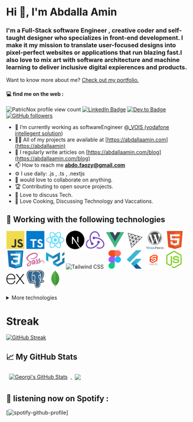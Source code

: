 # Hi 👋, I'm Abdalla Amin
### I'm a Full-Stack software Engineer , creative coder and self-taught designer who specializes in front-end development. I make it my mission to translate user-focused designs into pixel-perfect websites or applications that run blazing fast.I also love to mix art with software architecture and machine learning  to deliver inclusive digital expierences and products.

Want to know more about me? [Check out my portfolio.](https://abdallaamin.com)

#### 💻  find me on the web :

![PatricNox profile view count](https://komarev.com/ghpvc/?username=abdallaamin&color=brightgreen)
[![LinkedIn Badge](https://img.shields.io/badge/LinkedIn-Profile-informational?style=flat&logo=linkedin&logoColor=white&color=0D76A8)](https://linkedin.com/in/abdallaamin)
[![Dev.to Badge](https://img.shields.io/badge/Dev.to-Profile-blue?logo=dev.to&style=flat)](https://dev.to/abdallaamin)
[![GitHub followers](https://img.shields.io/github/followers/abdallaamin?label=Follow&style=social)](https://github.com/abdallaamin/?tab=follow) 

- 🔭 I’m currently working as softwareEngineer @[_VOIS (vodafone intellegent solution](https://www.vodafone.com/))  
- 👨‍💻 All of my projects are available at [https://abdallaamin.com](https://abdallaamin)  
- 📝 I regularly write articles on [https://abdallaamin.com/blog](https://abdallaamin.com/blog)  
- 📫 How to reach me **abdo.faozy@gmail.com**
- ⚙️ I use daily: .js , .ts , .nextjs 
- 💬 would love to collaborate on anything.
- 🏆 Contributing to open source projects.
- 📧 Love to discuss Tech.
- 🌟 Love Cooking, Discussing Technology and Vaccations.
  
## 💼 Working with the following technologies</h3>

<p align="left">
  <img src="https://raw.githubusercontent.com/devicons/devicon/master/icons/javascript/javascript-original.svg" alt="javascript" width="50" height="50" />
  <img src="https://raw.githubusercontent.com/devicons/devicon/master/icons/typescript/typescript-original.svg" alt="typescript" width="50" height="50" /> 
  <img src="https://raw.githubusercontent.com/devicons/devicon/master/icons/react/react-original.svg" alt="react" width="50" height="50" /> 
  <img src="https://raw.githubusercontent.com/devicons/devicon/master/icons/nextjs/nextjs-original.svg" alt="nextjs" width="50" height="50" /> 
  <img src="https://raw.githubusercontent.com/devicons/devicon/master/icons/redux/redux-original.svg" alt="redux" width="50" height="50" /> 
  <img src="https://raw.githubusercontent.com/devicons/devicon/master/icons/vuejs/vuejs-original.svg" alt="vuejs" width="50" height="50" /> 
  <img src="https://raw.githubusercontent.com/devicons/devicon/master/icons/threejs/threejs-original.svg" alt="threejs" width="50" height="50" /> 
  <img src="https://raw.githubusercontent.com/devicons/devicon/master/icons/wordpress/wordpress-original.svg" alt="wordpress" width="50" height="50" /> 
  <img src="https://raw.githubusercontent.com/devicons/devicon/master/icons/html5/html5-original.svg" alt="html" width="50" height="50" /> 
  <img src="https://raw.githubusercontent.com/devicons/devicon/master/icons/css3/css3-original.svg" alt="css" width="50" height="50" /> 
  <img src="https://raw.githubusercontent.com/devicons/devicon/master/icons/sass/sass-original.svg" alt="sass" width="50" height="50" /> 
  <img src="https://raw.githubusercontent.com/devicons/devicon/master/icons/materialui/materialui-original.svg" alt="materialui" width="50" height="50" />
  <img alt="Tailwind CSS" src="https://raw.githubusercontent.com/tailwindlabs/tailwindcss/HEAD/.github/logo-light.svg" width="150" height="50" style="max-width: 100%">
  <img src="https://raw.githubusercontent.com/devicons/devicon/master/icons/figma/figma-original.svg" alt="figm" width="50" height="50" />
  <img src="https://raw.githubusercontent.com/devicons/devicon/master/icons/flutter/flutter-original.svg" alt="flutter" width="50" height="50" />
  <img src="https://raw.githubusercontent.com/devicons/devicon/master/icons/svelte/svelte-original-wordmark.svg" alt="svelte" width="50" height="50" />
  <img src="https://raw.githubusercontent.com/devicons/devicon/master/icons/nodejs/nodejs-original.svg" alt="nodejs" width="50" height="50" /> 
  <img src="https://raw.githubusercontent.com/devicons/devicon/master/icons/express/express-original.svg" alt="express" width="50" height="50" />
  <img src="https://raw.githubusercontent.com/devicons/devicon/master/icons/postgresql/postgresql-original.svg" alt="postgresql" width="50" height="50" /> 
  <img src="https://raw.githubusercontent.com/devicons/devicon/master/icons/mongodb/mongodb-original.svg" alt="mongodb" width="50" height="50" /> 
    <details>
        <summary>More technologies</summary>
      <img src="https://raw.githubusercontent.com/devicons/devicon/master/icons/azure/azure-original.svg" alt="azure" width="50" height="50" />
      <img src="https://raw.githubusercontent.com/devicons/devicon/master/icons/amazonwebservices/amazonwebservices-original.svg" alt="aws" width="50" height="50" />
      <img src="https://raw.githubusercontent.com/devicons/devicon/master/icons/googlecloud/googlecloud-original.svg" alt="notion" width="50" height="50" />
      <img src="https://raw.githubusercontent.com/devicons/devicon/master/icons/docker/docker-original.svg" alt="docker" width="50" height="50" />  
      <img src="https://cdn.jsdelivr.net/gh/devicons/devicon/icons/kubernetes/kubernetes-plain.svg" alt="kubernetes" width="50" height="50" />
      <img src="https://raw.githubusercontent.com/devicons/devicon/master/icons/webpack/webpack-original.svg" alt="webpack" width="50" height="50" />
      <img src="https://raw.githubusercontent.com/devicons/devicon/master/icons/socketio/socketio-original-wordmark.svg" alt="socketio" width="50" height="50" />
      <img src="https://raw.githubusercontent.com/devicons/devicon/master/icons/git/git-original.svg" alt="git" width="50" height="50" />
      <img src="https://raw.githubusercontent.com/devicons/devicon/master/icons/linux/linux-original.svg" alt="linux" width="50" height="50" /> 
      <img src="https://raw.githubusercontent.com/devicons/devicon/master/icons/jira/jira-original.svg" alt="jira" width="50" height="50" />
      <img src="https://raw.githubusercontent.com/devicons/devicon/master/icons/vscode/vscode-original.svg" alt="vscode" width="50" height="50" />
      <img src="https://raw.githubusercontent.com/devicons/devicon/master/icons/ansible/ansible-original.svg" alt="ansible" width="50" height="50" />
      <img src="https://raw.githubusercontent.com/devicons/devicon/master/icons/circleci/circleci-plain.svg" alt="circleci" width="50" height="50" />
      <img src="https://raw.githubusercontent.com/devicons/devicon/master/icons/npm/npm-original-wordmark.svg" alt="npm" width="50" height="50" />
      <img src="https://raw.githubusercontent.com/devicons/devicon/master/icons/jenkins/jenkins-original.svg" alt="jenkins" width="50" height="50" />
    </details>
</p>

# Streak
[![GitHub Streak](http://github-readme-streak-stats.herokuapp.com?user=abdallaamin&theme=shades-of-purple&hide_border=true)](https://git.io/streak-stats)


## 📈 My GitHub Stats
<a href="https://github.com/abdallaamin">
  <img align="center" style="margin:0.5rem" src="https://github-readme-stats.vercel.app/api?username=abdallaamin&show_icons=true&line_height=27&count_private=true&title_color=ffffff&text_color=c9cacc&icon_color=4AB097&bg_color=1A2B34" alt="Georgi's GitHub Stats" />
</a>
<a href="https://github.com/abdallaamin">
  <img align="center" style="margin:0.5rem" src="https://github-readme-stats.vercel.app/api/top-langs/?username=abdallaamin&hide=html,css&title_color=ffffff&text_color=c9cacc&icon_color=4AB197&bg_color=1A2B34" />
</a>

## 🎵 listening now on Spotify :
[![spotify-github-profile](https://spotify-github-profile.vercel.app/api/view?uid=31bwjmkpj6vomuk7ac3zmtd64wce&cover_image=false&theme=default&show_offline=false&background_color=121212&interchange=false&bar_color_cover=false)]





